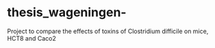 # thesis_wageningen-
Project to compare the effects of toxins of Clostridium difficile on mice, HCT8 and Caco2 
